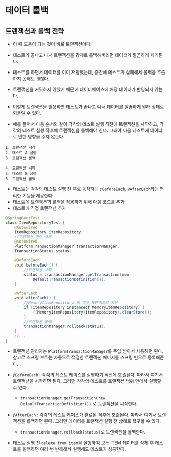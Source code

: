 # 데이터 롤백
## 트랜잭션과 롤백 전략
- 이 때 도움이 되는 것이 바로 트랜잭션이다.
- 테스트가 끝나고 나서 트랜잭션을 강제로 롤백해버리면 데이터가 깔끔하게 제거된다.
- 테스트를 하면서 데이터를 이미 저장했는데, 중간에 테스트가 싫패해서 롤백을 호출하지 못해도 괜찮다.
- 트랜잭션을 커밋하지 않았기 때문에 데이터베이스에 해당 데이터가 반영되지 않는다.
- 이렇게 트랜잭션을 활용하면 테스트가 끝나고 나서 데이터를 깔끔하게 원래 상태로 되돌릴 수 있다.


- 예를 들어서 다음 순서와 같이 각각의 테스트 실행 직전에 트랜잭션을 시작하고, 각각의 테스트 실행
직후에 트랜잭션을 롤백해야 한다. 그래야 다음 테스트에 데이터로 인한 영향을 주지 않는다.
```text
1. 트랜잭션 시작
2. 테스트 A 실행
3. 트랜잭션 롤백

4. 트랜잭션 시작
5. 테스트 B 실행
6. 트랜잭션 롤백
```
- 테스트는 각각의 테스트 실행 전 후로 동작하는 `@BeforeEach`, `@AfterEach`라는 편리한
기능을 제공한다.
- 테스트에 트랜잭션과 롤백을 적용하기 위해 다음 코드를 추가
- 테스트에 직접 트랜잭션 추가
```java
@SpringBootTest
class ItemRepositoryTest {
	@Autowired
	ItemRepository itemRepository;
	//트랜잭션 관련 코드
	@Autowired
	PlatformTransactionManager transactionManager; 
	TransactionStatus status;

	@BeforeEach
	void beforeEach() {
		//트랜잭션 시작
		status = transactionManager.getTransaction(new
			DefaultTransactionDefinition());
	}

	@AfterEach
	void afterEach() {
		//MemoryItemRepository 의 경우 제한적으로 사용
		if (itemRepository instanceof MemoryItemRepository) {
			((MemoryItemRepository)itemRepository).clearStore();
		}
		//트랜잭션 롤백
		transactionManager.rollback(status);
	}
	//...
}
```
- 트랜잭션 관리자는 `PlatformTransactionManager`를 주입 받아서 사용하면 된다. 참고로
스프링 부트는 자동으로 적절한 트랜잭션 매니저를 스프링 빈으로 등록해준다.
- `@BeforeEach` : 각각의 테스트 케이스를 실행하기 직전에 호출된다. 따라서 여기서 트랜잭션을
시작하면 된다. 그러면 각각의 테스트를 트랜잭션 범위 안에서 실행할 수 있다.
  - `transactionManager.getTransaction(new DefaultTransactionDefinition())`
    로 트랜잭션을 시작한다.
- `@AfterEach` : 각각의 테스트 케이스가 완료된 직후에 호출된다. 따라서 여기서 트랜잭션을 
롤백하면 된다. 그러면 데이터를 트랜잭션 실행 전 상태로 복구할 수 있다.
  - `transactionManager.rollback(status)`로 트랜잭션을 롤백한다.


- 테스트 실행 전 `delete from item`을 실행하여 모든 ITEM 데이터를 삭제 후 테스트를 실행하면
여러 번 반복해서 실행해도 테스트가 성공한다.
